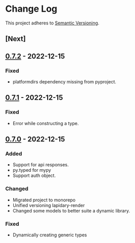 # Change Log
This project adheres to [Semantic Versioning](http://semver.org/).

## [Next]

## [0.7.2](https://github.com/python-lapidary/lapidary/releases/tag/v0.7.2) - 2022-12-15
### Fixed
- platformdirs dependency missing from pyproject.

## [0.7.1](https://github.com/python-lapidary/lapidary/releases/tag/v0.7.1) - 2022-12-15
### Fixed
- Error while constructing a type.

## [0.7.0](https://github.com/python-lapidary/lapidary/releases/tag/v0.7.0) - 2022-12-15
### Added
- Support for api responses.
- py.typed for mypy
- Support auth object.

### Changed
- Migrated project to monorepo
- Unified versioning lapidary-render
- Changed some models to better suite a dynamic library.

### Fixed
- Dynamically creating generic types

